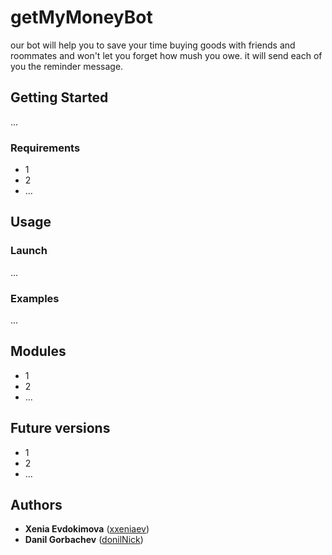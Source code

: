 # getMyMoneyBot
our bot will help you to save your time buying goods with friends and roommates and won't let you forget how mush you owe. it will send each of you the reminder message.
## Getting Started
...
### Requirements
* 1
* 2 
* ...
## Usage
### Launch
...
### Examples
...
## Modules
* 1
* 2
* ...
## Future versions
* 1
* 2
* ...
## Authors
* **Xenia Evdokimova** ([xxeniaev](https://github.com/xxeniaev))
* **Danil Gorbachev** ([donilNick](https://github.com/donilNick))
